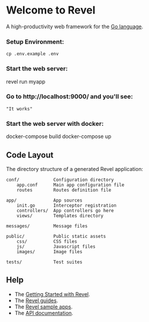 # Welcome to Revel

A high-productivity web framework for the [Go language](http://www.golang.org/).

### Setup Environment:

`cp .env.example .env`

### Start the web server:

revel run myapp

### Go to http://localhost:9000/ and you'll see:

    "It works"

### Start the web server with docker:

docker-compose build
docker-compose up

## Code Layout

The directory structure of a generated Revel application:

    conf/             Configuration directory
        app.conf      Main app configuration file
        routes        Routes definition file

    app/              App sources
        init.go       Interceptor registration
        controllers/  App controllers go here
        views/        Templates directory

    messages/         Message files

    public/           Public static assets
        css/          CSS files
        js/           Javascript files
        images/       Image files

    tests/            Test suites

## Help

- The [Getting Started with Revel](http://revel.github.io/tutorial/gettingstarted.html).
- The [Revel guides](http://revel.github.io/manual/index.html).
- The [Revel sample apps](http://revel.github.io/examples/index.html).
- The [API documentation](https://godoc.org/github.com/revel/revel).
